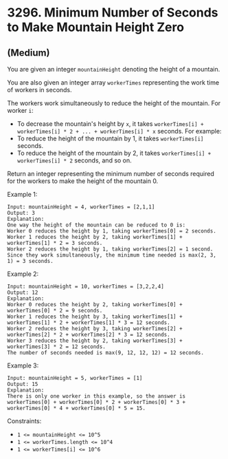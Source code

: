 # 3296. Minimum Number of Seconds to Make Mountain Height Zero
## (Medium)

You are given an integer `mountainHeight` denoting the height of a mountain.

You are also given an integer array `workerTimes` representing the work time of workers in seconds.

The workers work simultaneously to reduce the height of the mountain. For worker `i`:

- To decrease the mountain's height by `x`, it takes `workerTimes[i] + workerTimes[i] * 2 + ... + workerTimes[i] * x` seconds. For example:
- To reduce the height of the mountain by 1, it takes `workerTimes[i]` seconds.
- To reduce the height of the mountain by 2, it takes `workerTimes[i] + workerTimes[i] * 2` seconds, and so on.

Return an integer representing the minimum number of seconds required for the workers to make the height of the mountain 0.

 

Example 1:

```
Input: mountainHeight = 4, workerTimes = [2,1,1]
Output: 3
Explanation:
One way the height of the mountain can be reduced to 0 is:
Worker 0 reduces the height by 1, taking workerTimes[0] = 2 seconds.
Worker 1 reduces the height by 2, taking workerTimes[1] + workerTimes[1] * 2 = 3 seconds.
Worker 2 reduces the height by 1, taking workerTimes[2] = 1 second.
Since they work simultaneously, the minimum time needed is max(2, 3, 1) = 3 seconds.
```

Example 2:

```
Input: mountainHeight = 10, workerTimes = [3,2,2,4]
Output: 12
Explanation:
Worker 0 reduces the height by 2, taking workerTimes[0] + workerTimes[0] * 2 = 9 seconds.
Worker 1 reduces the height by 3, taking workerTimes[1] + workerTimes[1] * 2 + workerTimes[1] * 3 = 12 seconds.
Worker 2 reduces the height by 3, taking workerTimes[2] + workerTimes[2] * 2 + workerTimes[2] * 3 = 12 seconds.
Worker 3 reduces the height by 2, taking workerTimes[3] + workerTimes[3] * 2 = 12 seconds.
The number of seconds needed is max(9, 12, 12, 12) = 12 seconds.
```

Example 3:

```
Input: mountainHeight = 5, workerTimes = [1]
Output: 15
Explanation:
There is only one worker in this example, so the answer is workerTimes[0] + workerTimes[0] * 2 + workerTimes[0] * 3 + workerTimes[0] * 4 + workerTimes[0] * 5 = 15.
```
 

Constraints:

- `1 <= mountainHeight <= 10^5`
- `1 <= workerTimes.length <= 10^4`
- `1 <= workerTimes[i] <= 10^6`